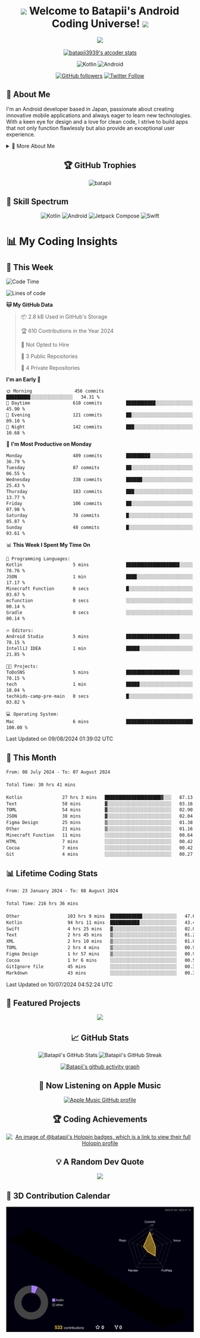 <h1 align="center">
  <img src="https://media.giphy.com/media/hvRJCLFzcasrR4ia7z/giphy.gif" width="28">
  Welcome to Batapii's Android Coding Universe!
  <img src="https://media.giphy.com/media/hvRJCLFzcasrR4ia7z/giphy.gif" width="28">
</h1>

<p align="center">
  <img src="https://readme-typing-svg.herokuapp.com/?lines=Android+Developer+in+Japan;Always%20learning%20new%20things&font=Fira%20Code&center=true&width=440&height=45&color=f75c7e&vCenter=true&size=22">
</p>

<div align="center">

[![batapii3939's atcoder stats](https://atcoder-readme-stats.vercel.app/stats/batapii3939?theme=dark&show_history=5&width=450)](https://github.com/iwbc-mzk/atcoder-readme-stats)

![Kotlin](https://img.shields.io/badge/Kotlin-★☆☆☆☆☆☆☆☆☆-brightgreen)
![Android](https://img.shields.io/badge/Android-★☆☆☆☆☆☆☆☆☆-brightgreen)

  
[![GitHub followers](https://img.shields.io/github/followers/batapii?style=social)](https://github.com/batapii)
[![Twitter Follow](https://img.shields.io/twitter/follow/batapii?style=social)](https://twitter.com/batapii3939)

</div>

## 🚀 About Me
I'm an Android developer based in Japan, passionate about creating innovative mobile applications and always eager to learn new technologies. With a keen eye for design and a love for clean code, I strive to build apps that not only function flawlessly but also provide an exceptional user experience.

<details>
<summary>🌟 More About Me</summary>

- 🔭 I'm currently working on revolutionizing mobile productivity apps
- 🌱 I'm currently learning Kotlin Multiplatform and Jetpack Compose
- 👯 I'm looking to collaborate on open-source Android projects
- 💬 Ask me about Android development, Kotlin, and mobile UX design
- ⚡ Fun fact: I can solve a Rubik's cube in under 2 minutes!

</details>

<h2 align="center">🏆 GitHub Trophies</h2>
<p align="center">
  <img src="https://github-profile-trophy.vercel.app/?username=batapii&theme=nord&column=7&no-frame=true&no-bg=true&rank=SECRET,SSS,SS,S,AAA,AA,A,B,C,?" alt="batapii" />
</p>

## 🌈 Skill Spectrum

<div align="center">

![Kotlin](https://img.shields.io/badge/Kotlin-0095D5?style=for-the-badge&logo=kotlin&logoColor=white)
![Android](https://img.shields.io/badge/Android-3DDC84?style=for-the-badge&logo=android&logoColor=white)
![Jetpack Compose](https://img.shields.io/badge/Jetpack%20Compose-4285F4?style=for-the-badge&logo=jetpackcompose&logoColor=white)
![Swift](https://img.shields.io/badge/Swift-FA7343?style=for-the-badge&logo=swift&logoColor=white)

</div>


# 📊 My Coding Insights

## 📅 This Week
<!--START_SECTION:waka-week-->
![Code Time](http://img.shields.io/badge/Code%20Time-216%20hrs%2036%20mins-blue)

![Lines of code](https://img.shields.io/badge/From%20Hello%20World%20I%27ve%20Written-93.1%20thousand%20lines%20of%20code-blue)

**🐱 My GitHub Data** 

> 📦 2.8 kB Used in GitHub's Storage 
 > 
> 🏆 610 Contributions in the Year 2024
 > 
> 🚫 Not Opted to Hire
 > 
> 📜 3 Public Repositories 
 > 
> 🔑 4 Private Repositories 
 > 
**I'm an Early 🐤** 

```text
🌞 Morning                456 commits         █████████░░░░░░░░░░░░░░░░   34.31 % 
🌆 Daytime                610 commits         ███████████░░░░░░░░░░░░░░   45.90 % 
🌃 Evening                121 commits         ██░░░░░░░░░░░░░░░░░░░░░░░   09.10 % 
🌙 Night                  142 commits         ███░░░░░░░░░░░░░░░░░░░░░░   10.68 % 
```
📅 **I'm Most Productive on Monday** 

```text
Monday                   489 commits         █████████░░░░░░░░░░░░░░░░   36.79 % 
Tuesday                  87 commits          ██░░░░░░░░░░░░░░░░░░░░░░░   06.55 % 
Wednesday                338 commits         ██████░░░░░░░░░░░░░░░░░░░   25.43 % 
Thursday                 183 commits         ███░░░░░░░░░░░░░░░░░░░░░░   13.77 % 
Friday                   106 commits         ██░░░░░░░░░░░░░░░░░░░░░░░   07.98 % 
Saturday                 78 commits          █░░░░░░░░░░░░░░░░░░░░░░░░   05.87 % 
Sunday                   48 commits          █░░░░░░░░░░░░░░░░░░░░░░░░   03.61 % 
```


📊 **This Week I Spent My Time On** 

```text
💬 Programming Languages: 
Kotlin                   5 mins              ████████████████████░░░░░   78.76 % 
JSON                     1 min               ████░░░░░░░░░░░░░░░░░░░░░   17.17 % 
Minecraft Function       0 secs              █░░░░░░░░░░░░░░░░░░░░░░░░   03.67 % 
mcfunction               0 secs              ░░░░░░░░░░░░░░░░░░░░░░░░░   00.14 % 
Gradle                   0 secs              ░░░░░░░░░░░░░░░░░░░░░░░░░   00.14 % 

🔥 Editors: 
Android Studio           5 mins              ████████████████████░░░░░   78.15 % 
IntelliJ IDEA            1 min               █████░░░░░░░░░░░░░░░░░░░░   21.85 % 

🐱‍💻 Projects: 
ToDoSNS                  5 mins              ████████████████████░░░░░   78.15 % 
tech                     1 min               █████░░░░░░░░░░░░░░░░░░░░   18.04 % 
techkids-camp-pre-main   0 secs              █░░░░░░░░░░░░░░░░░░░░░░░░   03.82 % 

💻 Operating System: 
Mac                      6 mins              █████████████████████████   100.00 % 
```


 Last Updated on 09/08/2024 01:39:02 UTC
<!--END_SECTION:waka-week-->

## 📅 This Month
<!--START_SECTION:wakamonth-->

```txt
From: 08 July 2024 - To: 07 August 2024

Total Time: 30 hrs 41 mins

Kotlin               27 hrs 3 mins   █████████████████████▓░░░   87.13 %
Text                 58 mins         ▓░░░░░░░░░░░░░░░░░░░░░░░░   03.16 %
TOML                 54 mins         ▓░░░░░░░░░░░░░░░░░░░░░░░░   02.90 %
JSON                 38 mins         ▓░░░░░░░░░░░░░░░░░░░░░░░░   02.04 %
Figma Design         25 mins         ▒░░░░░░░░░░░░░░░░░░░░░░░░   01.38 %
Other                21 mins         ▒░░░░░░░░░░░░░░░░░░░░░░░░   01.16 %
Minecraft Function   11 mins         ░░░░░░░░░░░░░░░░░░░░░░░░░   00.64 %
HTML                 7 mins          ░░░░░░░░░░░░░░░░░░░░░░░░░   00.42 %
Cocoa                7 mins          ░░░░░░░░░░░░░░░░░░░░░░░░░   00.42 %
Git                  4 mins          ░░░░░░░░░░░░░░░░░░░░░░░░░   00.27 %
```

<!--END_SECTION:wakamonth-->

## 📊 Lifetime Coding Stats

<!--START_SECTION:wakaalltime-->

```txt
From: 23 January 2024 - To: 08 August 2024

Total Time: 216 hrs 36 mins

Other                  103 hrs 9 mins  ████████████░░░░░░░░░░░░░   47.62 %
Kotlin                 94 hrs 11 mins  ███████████░░░░░░░░░░░░░░   43.49 %
Swift                  4 hrs 25 mins   ▓░░░░░░░░░░░░░░░░░░░░░░░░   02.04 %
Text                   2 hrs 45 mins   ▒░░░░░░░░░░░░░░░░░░░░░░░░   01.27 %
XML                    2 hrs 10 mins   ▒░░░░░░░░░░░░░░░░░░░░░░░░   01.01 %
TOML                   2 hrs 4 mins    ▒░░░░░░░░░░░░░░░░░░░░░░░░   00.96 %
Figma Design           1 hr 57 mins    ▒░░░░░░░░░░░░░░░░░░░░░░░░   00.90 %
Cocoa                  1 hr 6 mins     ░░░░░░░░░░░░░░░░░░░░░░░░░   00.51 %
GitIgnore file         45 mins         ░░░░░░░░░░░░░░░░░░░░░░░░░   00.35 %
Markdown               43 mins         ░░░░░░░░░░░░░░░░░░░░░░░░░   00.33 %
```

<!--END_SECTION:wakaalltime-->

Last Updated on 10/07/2024 04:52:24 UTC

## 🌟 Featured Projects

<div align="center">
  <a href="https://github.com/batapii/ToDoSNS">
    <img src="https://github-readme-stats.vercel.app/api/pin/?username=batapii&repo=ToDoSNS&theme=radical" />
  </a>

## 📈 GitHub Stats

<div align="center">
  <img src="https://github-readme-stats.vercel.app/api?username=batapii&show_icons=true&theme=radical" alt="Batapii's GitHub Stats" />
  <img src="https://github-readme-streak-stats.herokuapp.com/?user=batapii&theme=radical" alt="Batapii's GitHub Streak" />
  
[![Batapii's github activity graph](https://github-readme-activity-graph.vercel.app/graph?username=batapii&theme=react-dark)](https://github.com/ashutosh00710/github-readme-activity-graph)
</div>

## 🎵 Now Listening on Apple Music

<div align="center">
  
[![Apple Music GitHub profile](https://music-profile.rayriffy.com/theme/dark.svg?uid=001005.6598667d2ffd4a10a4f429edd0ba24c4.1156)](https://github.com/rayriffy/apple-music-github-profile)

</div>


## 🏆 Coding Achievements

<div align="center">

[![An image of @batapii's Holopin badges, which is a link to view their full Holopin profile](https://holopin.me/batapii)](https://holopin.io/@batapii)

</div>

## 💡 A Random Dev Quote

<div align="center">

![](https://quotes-github-readme.vercel.app/api?type=horizontal&theme=radical)

</div>

</div>

## 🚀 3D Contribution Calendar

<div align="center">
  
![](./profile-3d-contrib/profile-night-rainbow.svg)

</div>
